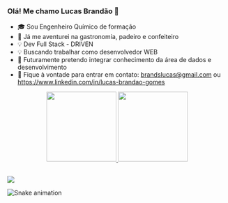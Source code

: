 ### Olá! Me chamo Lucas Brandão 👋

* :mortar_board: Sou Engenheiro Químico de formação
* :tomato: Já me aventurei na gastronomia, padeiro e confeiteiro
* :bulb: Dev Full Stack - DRIVEN
* :bulb: Buscando trabalhar como desenvolvedor WEB
* :green_book: Futuramente pretendo integrar conhecimento da área de dados e desenvolvimento
* :e-mail: Fique à vontade para entrar em contato: brandslucas@gmail.com ou https://www.linkedin.com/in/lucas-brandao-gomes

<div align="center">
  <a href="https://github.com/LucasBrandaoGomes">
  <img height="160em" src="https://github-readme-stats.vercel.app/api?username=LucasBrandaoGomes&show_icons=true&theme=dracula&include_all_commits=true&count_private=true"/>
  <img height="160em" src="https://github-readme-stats.vercel.app/api/top-langs/?username=LucasBrandaoGomes&layout=compact&langs_count=7&theme=dracula"/>
</div>
  
##
<div> 
  <a href="https://www.linkedin.com/in/lucas-brandao-gomes" target="_blank"><img src="https://img.shields.io/badge/-LinkedIn-%230077B5?style=for-the-badge&logo=linkedin&logoColor=white" target="_blank"></a> 
 
  ![Snake animation](https://github.com/LucasBrandaoGomes/LucasBrandaoGomes/blob/output/github-contribution-grid-snake.svg)
 
</div>

<!--
**LucasBrandaoGomes/LucasBrandaoGomes** is a ✨ _special_ ✨ repository because its `README.md` (this file) appears on your GitHub profile.

Here are some ideas to get you started:

- 🔭 I’m currently working on ...
- 🌱 I’m currently learning ...
- 👯 I’m looking to collaborate on ...
- 🤔 I’m looking for help with ...
- 💬 Ask me about ...
- 📫 How to reach me: ...
- 😄 Pronouns: ...
- ⚡ Fun fact: ...
-->
